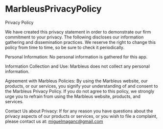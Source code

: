 # MarbleusPrivacyPolicy
Privacy Policy

We have created this privacy statement in order to demonstrate our firm
commitment to your privacy. The following discloses our information
gathering and dissemination practices.
We reserve the right to change this policy from time to time, so be sure
to check it periodically.


Personal Information:
No personal information is gathered for this app.

Information Collection and Use:
Marbleus does not collect any personal information.

Agreement with Marbleus Policies:
By using the Marbleus website, our products, or our services, you signify
your understanding of and consent to the Marbleus Privacy Policy. If you
do not agree to this policy, we strongly urge you to refrain from using the
Marbleus website, products, and services.

Contact Us about Privacy:
If for any reason you have questions about the privacy aspects
of our products or services, or you wish to file a complaint, please
contact us at: miguelmaganc@gmail.com

